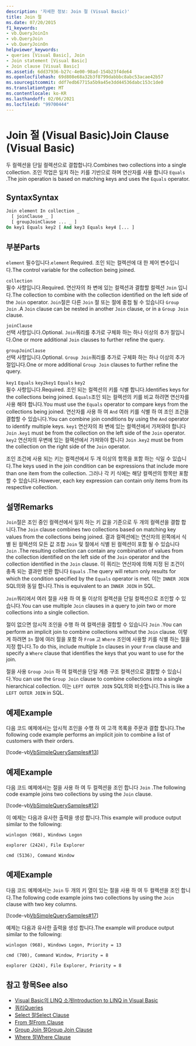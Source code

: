 ```yaml
---
description: '자세한 정보: Join 절 (Visual Basic)'
title: Join 절
ms.date: 07/20/2015
f1_keywords:
- vb.QueryJoinIn
- vb.QueryJoin
- vb.QueryJoinOn
helpviewer_keywords:
- queries [Visual Basic], Join
- Join statement [Visual Basic]
- Join clause [Visual Basic]
ms.assetid: 6dd37936-b27c-4e00-98ad-154b23f4de64
ms.openlocfilehash: 69d808e68a32b3f8799dabbbc8abc53acae42b57
ms.sourcegitcommit: ddf7edb67715a5b9a45e3dd44536dabc153c1de0
ms.translationtype: MT
ms.contentlocale: ko-KR
ms.lasthandoff: 02/06/2021
ms.locfileid: "99700444"
---
```

# <a name="join-clause-visual-basic"></a><span data-ttu-id="de6f6-103">Join 절 (Visual Basic)</span><span class="sxs-lookup"><span data-stu-id="de6f6-103">Join Clause (Visual Basic)</span></span>

<span data-ttu-id="de6f6-104">두 컬렉션을 단일 컬렉션으로 결합합니다.</span><span class="sxs-lookup"><span data-stu-id="de6f6-104">Combines two collections into a single collection.</span></span> <span data-ttu-id="de6f6-105">조인 작업은 일치 하는 키를 기반으로 하며 연산자를 사용 합니다 `Equals` .</span><span class="sxs-lookup"><span data-stu-id="de6f6-105">The join operation is based on matching keys and uses the `Equals` operator.</span></span>

## <a name="syntax"></a><span data-ttu-id="de6f6-106">Syntax</span><span class="sxs-lookup"><span data-stu-id="de6f6-106">Syntax</span></span>

```vb
Join element In collection _
  [ joinClause _ ]
  [ groupJoinClause ... _ ]
On key1 Equals key2 [ And key3 Equals key4 [... ]
```

## <a name="parts"></a><span data-ttu-id="de6f6-107">부분</span><span class="sxs-lookup"><span data-stu-id="de6f6-107">Parts</span></span>

<span data-ttu-id="de6f6-108">`element` 필수입니다.</span><span class="sxs-lookup"><span data-stu-id="de6f6-108">`element` Required.</span></span> <span data-ttu-id="de6f6-109">조인 되는 컬렉션에 대 한 제어 변수입니다.</span><span class="sxs-lookup"><span data-stu-id="de6f6-109">The control variable for the collection being joined.</span></span>

`collection`  
<span data-ttu-id="de6f6-110">필수 사항입니다.</span><span class="sxs-lookup"><span data-stu-id="de6f6-110">Required.</span></span> <span data-ttu-id="de6f6-111">연산자의 좌 변에 있는 컬렉션과 결합할 컬렉션 `Join` 입니다.</span><span class="sxs-lookup"><span data-stu-id="de6f6-111">The collection to combine with the collection identified on the left side of the `Join` operator.</span></span> <span data-ttu-id="de6f6-112">`Join`절은 다른 `Join` 절 또는 절에 중첩 될 수 있습니다 `Group Join` .</span><span class="sxs-lookup"><span data-stu-id="de6f6-112">A `Join` clause can be nested in another `Join` clause, or in a `Group Join` clause.</span></span>

`joinClause`  
<span data-ttu-id="de6f6-113">선택 사항입니다.</span><span class="sxs-lookup"><span data-stu-id="de6f6-113">Optional.</span></span> <span data-ttu-id="de6f6-114">`Join`쿼리를 추가로 구체화 하는 하나 이상의 추가 절입니다.</span><span class="sxs-lookup"><span data-stu-id="de6f6-114">One or more additional `Join` clauses to further refine the query.</span></span>

`groupJoinClause`  
<span data-ttu-id="de6f6-115">선택 사항입니다.</span><span class="sxs-lookup"><span data-stu-id="de6f6-115">Optional.</span></span> <span data-ttu-id="de6f6-116">`Group Join`쿼리를 추가로 구체화 하는 하나 이상의 추가 절입니다.</span><span class="sxs-lookup"><span data-stu-id="de6f6-116">One or more additional `Group Join` clauses to further refine the query.</span></span>

<span data-ttu-id="de6f6-117">`key1` `Equals` `key2`</span><span class="sxs-lookup"><span data-stu-id="de6f6-117">`key1` `Equals` `key2`</span></span>  
<span data-ttu-id="de6f6-118">필수 사항입니다.</span><span class="sxs-lookup"><span data-stu-id="de6f6-118">Required.</span></span> <span data-ttu-id="de6f6-119">조인 되는 컬렉션의 키를 식별 합니다.</span><span class="sxs-lookup"><span data-stu-id="de6f6-119">Identifies keys for the collections being joined.</span></span> <span data-ttu-id="de6f6-120">`Equals`조인 되는 컬렉션의 키를 비교 하려면 연산자를 사용 해야 합니다.</span><span class="sxs-lookup"><span data-stu-id="de6f6-120">You must use the `Equals` operator to compare keys from the collections being joined.</span></span> <span data-ttu-id="de6f6-121">연산자를 사용 하 여 `And` 여러 키를 식별 하 여 조인 조건을 결합할 수 있습니다.</span><span class="sxs-lookup"><span data-stu-id="de6f6-121">You can combine join conditions by using the `And` operator to identify multiple keys.</span></span> <span data-ttu-id="de6f6-122">`key1` 연산자의 좌 변에 있는 컬렉션에서 가져와야 합니다 `Join` .</span><span class="sxs-lookup"><span data-stu-id="de6f6-122">`key1` must be from the collection on the left side of the `Join` operator.</span></span> <span data-ttu-id="de6f6-123">`key2` 연산자의 우변에 있는 컬렉션에서 가져와야 합니다 `Join` .</span><span class="sxs-lookup"><span data-stu-id="de6f6-123">`key2` must be from the collection on the right side of the `Join` operator.</span></span>

<span data-ttu-id="de6f6-124">조인 조건에 사용 되는 키는 컬렉션에서 두 개 이상의 항목을 포함 하는 식일 수 있습니다.</span><span class="sxs-lookup"><span data-stu-id="de6f6-124">The keys used in the join condition can be expressions that include more than one item from the collection.</span></span> <span data-ttu-id="de6f6-125">그러나 각 키 식에는 해당 컬렉션의 항목만 포함할 수 있습니다.</span><span class="sxs-lookup"><span data-stu-id="de6f6-125">However, each key expression can contain only items from its respective collection.</span></span>

## <a name="remarks"></a><span data-ttu-id="de6f6-126">설명</span><span class="sxs-lookup"><span data-stu-id="de6f6-126">Remarks</span></span>

<span data-ttu-id="de6f6-127">`Join`절은 조인 중인 컬렉션에서 일치 하는 키 값을 기준으로 두 개의 컬렉션을 결합 합니다.</span><span class="sxs-lookup"><span data-stu-id="de6f6-127">The `Join` clause combines two collections based on matching key values from the collections being joined.</span></span> <span data-ttu-id="de6f6-128">결과 컬렉션에는 연산자의 왼쪽에서 식별 된 컬렉션의 모든 값 조합 `Join` 및 절에서 식별 된 컬렉션이 포함 될 수 있습니다 `Join` .</span><span class="sxs-lookup"><span data-stu-id="de6f6-128">The resulting collection can contain any combination of values from the collection identified on the left side of the `Join` operator and the collection identified in the `Join` clause.</span></span> <span data-ttu-id="de6f6-129">이 쿼리는 연산자에 의해 지정 된 조건이 충족 되는 결과만 반환 합니다 `Equals` .</span><span class="sxs-lookup"><span data-stu-id="de6f6-129">The query will return only results for which the condition specified by the `Equals` operator is met.</span></span> <span data-ttu-id="de6f6-130">이는 `INNER JOIN` SQL의와 동일 합니다.</span><span class="sxs-lookup"><span data-stu-id="de6f6-130">This is equivalent to an `INNER JOIN` in SQL.</span></span>

<span data-ttu-id="de6f6-131">`Join`쿼리에서 여러 절을 사용 하 여 둘 이상의 컬렉션을 단일 컬렉션으로 조인할 수 있습니다.</span><span class="sxs-lookup"><span data-stu-id="de6f6-131">You can use multiple `Join` clauses in a query to join two or more collections into a single collection.</span></span>

<span data-ttu-id="de6f6-132">절이 없으면 암시적 조인을 수행 하 여 컬렉션을 결합할 수 있습니다 `Join` .</span><span class="sxs-lookup"><span data-stu-id="de6f6-132">You can perform an implicit join to combine collections without the `Join` clause.</span></span> <span data-ttu-id="de6f6-133">이렇게 하려면 `In` 절에 여러 절을 포함 하 `From` 고 `Where` 조인에 사용할 키를 식별 하는 절을 지정 합니다.</span><span class="sxs-lookup"><span data-stu-id="de6f6-133">To do this, include multiple `In` clauses in your `From` clause and specify a `Where` clause that identifies the keys that you want to use for the join.</span></span>

<span data-ttu-id="de6f6-134">절을 사용 `Group Join` 하 여 컬렉션을 단일 계층 구조 컬렉션으로 결합할 수 있습니다.</span><span class="sxs-lookup"><span data-stu-id="de6f6-134">You can use the `Group Join` clause to combine collections into a single hierarchical collection.</span></span> <span data-ttu-id="de6f6-135">이는 `LEFT OUTER JOIN` SQL의와 비슷합니다.</span><span class="sxs-lookup"><span data-stu-id="de6f6-135">This is like a `LEFT OUTER JOIN` in SQL.</span></span>

## <a name="example"></a><span data-ttu-id="de6f6-136">예제</span><span class="sxs-lookup"><span data-stu-id="de6f6-136">Example</span></span>

<span data-ttu-id="de6f6-137">다음 코드 예제에서는 암시적 조인을 수행 하 여 고객 목록을 주문과 결합 합니다.</span><span class="sxs-lookup"><span data-stu-id="de6f6-137">The following code example performs an implicit join to combine a list of customers with their orders.</span></span>

[!code-vb[VbSimpleQuerySamples#13](~/samples/snippets/visualbasic/VS_Snippets_VBCSharp/VbSimpleQuerySamples/VB/QuerySamples1.vb#13)]

## <a name="example"></a><span data-ttu-id="de6f6-138">예제</span><span class="sxs-lookup"><span data-stu-id="de6f6-138">Example</span></span>

<span data-ttu-id="de6f6-139">다음 코드 예제에서는 절을 사용 하 여 두 컬렉션을 조인 합니다 `Join` .</span><span class="sxs-lookup"><span data-stu-id="de6f6-139">The following code example joins two collections by using the `Join` clause.</span></span>

[!code-vb[VbSimpleQuerySamples#12](~/samples/snippets/visualbasic/VS_Snippets_VBCSharp/VbSimpleQuerySamples/VB/QuerySamples2.vb#12)]

<span data-ttu-id="de6f6-140">이 예제는 다음과 유사한 출력을 생성 합니다.</span><span class="sxs-lookup"><span data-stu-id="de6f6-140">This example will produce output similar to the following:</span></span>

`winlogon (968), Windows Logon`

`explorer (2424), File Explorer`

`cmd (5136), Command Window`

## <a name="example"></a><span data-ttu-id="de6f6-141">예제</span><span class="sxs-lookup"><span data-stu-id="de6f6-141">Example</span></span>

<span data-ttu-id="de6f6-142">다음 코드 예제에서는 `Join` 두 개의 키 열이 있는 절을 사용 하 여 두 컬렉션을 조인 합니다.</span><span class="sxs-lookup"><span data-stu-id="de6f6-142">The following code example joins two collections by using the `Join` clause with two key columns.</span></span>

[!code-vb[VbSimpleQuerySamples#17](~/samples/snippets/visualbasic/VS_Snippets_VBCSharp/VbSimpleQuerySamples/VB/QuerySamples3.vb#17)]

<span data-ttu-id="de6f6-143">예제는 다음과 유사한 출력을 생성 합니다.</span><span class="sxs-lookup"><span data-stu-id="de6f6-143">The example will produce output similar to the following:</span></span>

`winlogon (968), Windows Logon, Priority = 13`

`cmd (700), Command Window, Priority = 8`

`explorer (2424), File Explorer, Priority = 8`

## <a name="see-also"></a><span data-ttu-id="de6f6-144">참고 항목</span><span class="sxs-lookup"><span data-stu-id="de6f6-144">See also</span></span>

- [<span data-ttu-id="de6f6-145">Visual Basic의 LINQ 소개</span><span class="sxs-lookup"><span data-stu-id="de6f6-145">Introduction to LINQ in Visual Basic</span></span>](../../programming-guide/language-features/linq/introduction-to-linq.md)
- [<span data-ttu-id="de6f6-146">쿼리</span><span class="sxs-lookup"><span data-stu-id="de6f6-146">Queries</span></span>](index.md)
- [<span data-ttu-id="de6f6-147">Select 절</span><span class="sxs-lookup"><span data-stu-id="de6f6-147">Select Clause</span></span>](select-clause.md)
- [<span data-ttu-id="de6f6-148">From 절</span><span class="sxs-lookup"><span data-stu-id="de6f6-148">From Clause</span></span>](from-clause.md)
- [<span data-ttu-id="de6f6-149">Group Join 절</span><span class="sxs-lookup"><span data-stu-id="de6f6-149">Group Join Clause</span></span>](group-join-clause.md)
- [<span data-ttu-id="de6f6-150">Where 절</span><span class="sxs-lookup"><span data-stu-id="de6f6-150">Where Clause</span></span>](where-clause.md)
